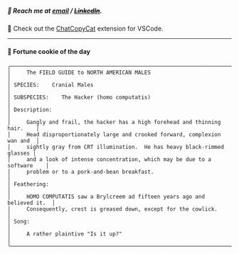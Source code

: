##### :calling: Reach me at **[email](mailto:johannes@stenmark.in)** ***/*** **[~~LinkedIn~~](https://www.linkedin.com/in/johannes-stenmark)**.
:feet: Check out the [ChatCopyCat](https://github.com/jstenmark/ChatCopyCat) extension for VSCode.

---
#### :cookie: Fortune cookie of the day
```smalltalk
╭────────────────────────────────────────────────────────────────────────────╮
│     The FIELD GUIDE to NORTH AMERICAN MALES                                │
│ SPECIES:    Cranial Males                                                  │
│ SUBSPECIES:    The Hacker (homo computatis)                                │
│ Description:                                                               │
│     Gangly and frail, the hacker has a high forehead and thinning hair.    │
│     Head disproportionately large and crooked forward, complexion wan and  │
│     sightly gray from CRT illumination.  He has heavy black-rimmed glasses │
│     and a look of intense concentration, which may be due to a software    │
│     problem or to a pork-and-bean breakfast.                               │
│ Feathering:                                                                │
│     HOMO COMPUTATIS saw a Brylcreem ad fifteen years ago and believed it.  │
│     Consequently, crest is greased down, except for the cowlick.           │
│ Song:                                                                      │
│     A rather plaintive "Is it up?"                                         │
╰────────────────────────────────────────────────────────────────────────────╯
```
